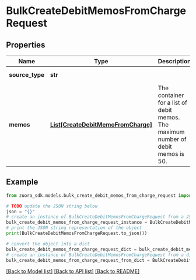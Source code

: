 # BulkCreateDebitMemosFromChargeRequest


## Properties

Name | Type | Description | Notes
------------ | ------------- | ------------- | -------------
**source_type** | **str** |  | [default to 'Standalone']
**memos** | [**List[CreateDebitMemoFromCharge]**](CreateDebitMemoFromCharge.md) | The container for a list of debit memos. The maximum number of debit memos is 50. | [optional] 

## Example

```python
from zuora_sdk.models.bulk_create_debit_memos_from_charge_request import BulkCreateDebitMemosFromChargeRequest

# TODO update the JSON string below
json = "{}"
# create an instance of BulkCreateDebitMemosFromChargeRequest from a JSON string
bulk_create_debit_memos_from_charge_request_instance = BulkCreateDebitMemosFromChargeRequest.from_json(json)
# print the JSON string representation of the object
print(BulkCreateDebitMemosFromChargeRequest.to_json())

# convert the object into a dict
bulk_create_debit_memos_from_charge_request_dict = bulk_create_debit_memos_from_charge_request_instance.to_dict()
# create an instance of BulkCreateDebitMemosFromChargeRequest from a dict
bulk_create_debit_memos_from_charge_request_from_dict = BulkCreateDebitMemosFromChargeRequest.from_dict(bulk_create_debit_memos_from_charge_request_dict)
```
[[Back to Model list]](../README.md#documentation-for-models) [[Back to API list]](../README.md#documentation-for-api-endpoints) [[Back to README]](../README.md)


